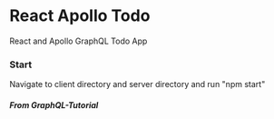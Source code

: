 # React Apollo Todo

React and Apollo GraphQL Todo App

### Start ###

Navigate to client directory and server directory and run "npm start"

##### From GraphQL-Tutorial